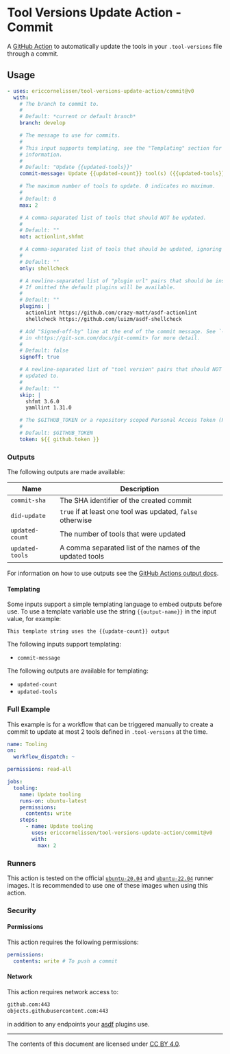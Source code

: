 <!-- SPDX-License-Identifier: CC-BY-4.0 -->

# Tool Versions Update Action - Commit

A [GitHub Action] to automatically update the tools in your `.tool-versions`
file through a commit.

## Usage

```yml
- uses: ericcornelissen/tool-versions-update-action/commit@v0
  with:
    # The branch to commit to.
    #
    # Default: *current or default branch*
    branch: develop

    # The message to use for commits.
    #
    # This input supports templating, see the "Templating" section for more
    # information.
    #
    # Default: "Update {{updated-tools}}"
    commit-message: Update {{updated-count}} tool(s) ({{updated-tools}})

    # The maximum number of tools to update. 0 indicates no maximum.
    #
    # Default: 0
    max: 2

    # A comma-separated list of tools that should NOT be updated.
    #
    # Default: ""
    not: actionlint,shfmt

    # A comma-separated list of tools that should be updated, ignoring others.
    #
    # Default: ""
    only: shellcheck

    # A newline-separated list of "plugin url" pairs that should be installed.
    # If omitted the default plugins will be available.
    #
    # Default: ""
    plugins: |
      actionlint https://github.com/crazy-matt/asdf-actionlint
      shellcheck https://github.com/luizm/asdf-shellcheck

    # Add "Signed-off-by" line at the end of the commit message. See `--signoff`
    # in <https://git-scm.com/docs/git-commit> for more detail.
    #
    # Default: false
    signoff: true

    # A newline-separated list of "tool version" pairs that should NOT be
    # updated to.
    #
    # Default: ""
    skip: |
      shfmt 3.6.0
      yamllint 1.31.0

    # The $GITHUB_TOKEN or a repository scoped Personal Access Token (PAT).
    #
    # Default: $GITHUB_TOKEN
    token: ${{ github.token }}
```

### Outputs

The following outputs are made available:

| Name            | Description                                                |
| --------------- | ---------------------------------------------------------- |
| `commit-sha`    | The SHA identifier of the created commit                   |
| `did-update`    | `true` if at least one tool was updated, `false` otherwise |
| `updated-count` | The number of tools that were updated                      |
| `updated-tools` | A comma separated list of the names of the updated tools   |

For information on how to use outputs see the [GitHub Actions output docs].

#### Templating

Some inputs support a simple templating language to embed outputs before use. To
use a template variable use the string `{{output-name}}` in the input value, for
example:

```text
This template string uses the {{update-count}} output
```

The following inputs support templating:

- `commit-message`

The following outputs are available for templating:

- `updated-count`
- `updated-tools`

### Full Example

This example is for a workflow that can be triggered manually to create a commit
to update at most 2 tools defined in `.tool-versions` at the time.

```yml
name: Tooling
on:
  workflow_dispatch: ~

permissions: read-all

jobs:
  tooling:
    name: Update tooling
    runs-on: ubuntu-latest
    permissions:
      contents: write
    steps:
      - name: Update tooling
        uses: ericcornelissen/tool-versions-update-action/commit@v0
        with:
          max: 2
```

### Runners

This action is tested on the official [`ubuntu-20.04`] and [`ubuntu-22.04`]
runner images. It is recommended to use one of these images when using this
action.

### Security

#### Permissions

This action requires the following permissions:

```yml
permissions:
  contents: write # To push a commit
```

#### Network

This action requires network access to:

```txt
github.com:443
objects.githubusercontent.com:443
```

in addition to any endpoints your [asdf] plugins use.

---

The contents of this document are licensed under [CC BY 4.0].

[asdf]: https://asdf-vm.com/
[cc by 4.0]: https://creativecommons.org/licenses/by/4.0/
[github action]: https://github.com/features/actions
[github actions output docs]: https://help.github.com/en/actions/reference/contexts-and-expression-syntax-for-github-actions#steps-context
[`ubuntu-20.04`]: https://github.com/actions/runner-images/blob/main/images/ubuntu/Ubuntu2004-Readme.md
[`ubuntu-22.04`]: https://github.com/actions/runner-images/blob/main/images/ubuntu/Ubuntu2204-Readme.md
